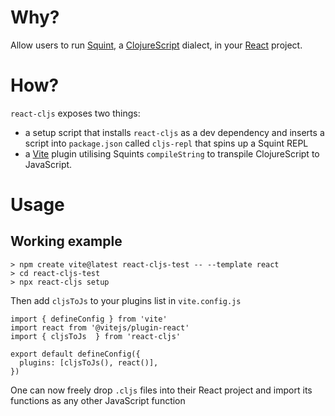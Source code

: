 # Why?
Allow users to run [Squint](https://github.com/squint-cljs/squint), a [ClojureScript](https://clojurescript.org/) dialect, in your [React](https://react.dev/) project.

# How?
`react-cljs` exposes two things:
- a setup script that installs `react-cljs` as a dev dependency and inserts a script into `package.json` called `cljs-repl` that spins up a Squint REPL
- a [Vite](https://vitejs.dev/) plugin utilising Squints `compileString` to transpile ClojureScript to JavaScript.

# Usage
## Working example
```
> npm create vite@latest react-cljs-test -- --template react
> cd react-cljs-test
> npx react-cljs setup
```
Then add `cljsToJs` to your plugins list in `vite.config.js`
```
import { defineConfig } from 'vite'
import react from '@vitejs/plugin-react'
import { cljsToJs  } from 'react-cljs'

export default defineConfig({
  plugins: [cljsToJs(), react()],
})

```
One can now freely drop `.cljs` files into their React project and import its functions as any other JavaScript function
